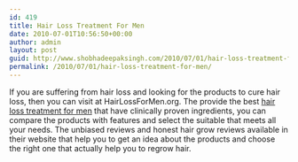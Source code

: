 ```yaml
---
id: 419
title: Hair Loss Treatment For Men
date: 2010-07-01T10:56:50+00:00
author: admin
layout: post
guid: http://www.shobhadeepaksingh.com/2010/07/01/hair-loss-treatment-for-men/
permalink: /2010/07/01/hair-loss-treatment-for-men/
---
```

If you are suffering from hair loss and looking for the products to cure hair loss, then you can visit at HairLossForMen.org. The provide the best [hair loss treatment for men](http://www.hairlossformen.org/) that have clinically proven ingredients, you can compare the products with features and select the suitable that meets all your needs. The unbiased reviews and honest hair grow reviews available in their website that help you to get an idea about the products and choose the right one that actually help you to regrow hair.